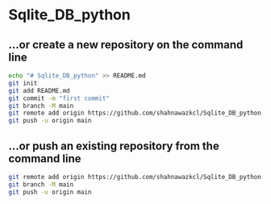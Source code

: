 # Sqlite_DB_python

## …or create a new repository on the command line

```bash
echo "# Sqlite_DB_python" >> README.md
git init
git add README.md
git commit -m "first commit"
git branch -M main
git remote add origin https://github.com/shahnawazkcl/Sqlite_DB_python.git
git push -u origin main
```

## …or push an existing repository from the command line

```bash
git remote add origin https://github.com/shahnawazkcl/Sqlite_DB_python.git
git branch -M main
git push -u origin main
```
